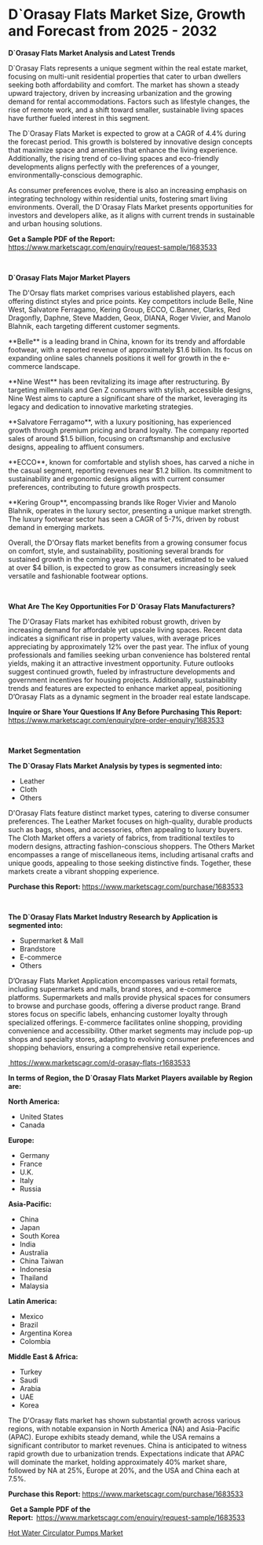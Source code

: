 <p><h1>D`Orasay Flats Market Size, Growth and Forecast from 2025 - 2032</h1></p><p><strong>D`Orasay Flats Market Analysis and Latest Trends</strong></p>
<p><p>D`Orasay Flats represents a unique segment within the real estate market, focusing on multi-unit residential properties that cater to urban dwellers seeking both affordability and comfort. The market has shown a steady upward trajectory, driven by increasing urbanization and the growing demand for rental accommodations. Factors such as lifestyle changes, the rise of remote work, and a shift toward smaller, sustainable living spaces have further fueled interest in this segment. </p><p>The D`Orasay Flats Market is expected to grow at a CAGR of 4.4% during the forecast period. This growth is bolstered by innovative design concepts that maximize space and amenities that enhance the living experience. Additionally, the rising trend of co-living spaces and eco-friendly developments aligns perfectly with the preferences of a younger, environmentally-conscious demographic. </p><p>As consumer preferences evolve, there is also an increasing emphasis on integrating technology within residential units, fostering smart living environments. Overall, the D`Orasay Flats Market presents opportunities for investors and developers alike, as it aligns with current trends in sustainable and urban housing solutions.</p></p>
<p><strong>Get a Sample PDF of the Report:&nbsp;</strong> <a href="https://www.marketscagr.com/enquiry/request-sample/1683533?utm_campaign=3269&utm_medium=2&utm_source=Github&utm_content=ia&utm_term=26032025&utm_id=dorasay-flats">https://www.marketscagr.com/enquiry/request-sample/1683533</a></p>
<p>&nbsp;</p>
<p><strong>D`Orasay Flats Major Market Players</strong></p>
<p><p>The D'Orsay flats market comprises various established players, each offering distinct styles and price points. Key competitors include Belle, Nine West, Salvatore Ferragamo, Kering Group, ECCO, C.Banner, Clarks, Red Dragonfly, Daphne, Steve Madden, Geox, DIANA, Roger Vivier, and Manolo Blahnik, each targeting different customer segments.</p><p>**Belle** is a leading brand in China, known for its trendy and affordable footwear, with a reported revenue of approximately $1.6 billion. Its focus on expanding online sales channels positions it well for growth in the e-commerce landscape.</p><p>**Nine West** has been revitalizing its image after restructuring. By targeting millennials and Gen Z consumers with stylish, accessible designs, Nine West aims to capture a significant share of the market, leveraging its legacy and dedication to innovative marketing strategies.</p><p>**Salvatore Ferragamo**, with a luxury positioning, has experienced growth through premium pricing and brand loyalty. The company reported sales of around $1.5 billion, focusing on craftsmanship and exclusive designs, appealing to affluent consumers.</p><p>**ECCO**, known for comfortable and stylish shoes, has carved a niche in the casual segment, reporting revenues near $1.2 billion. Its commitment to sustainability and ergonomic designs aligns with current consumer preferences, contributing to future growth prospects.</p><p>**Kering Group**, encompassing brands like Roger Vivier and Manolo Blahnik, operates in the luxury sector, presenting a unique market strength. The luxury footwear sector has seen a CAGR of 5-7%, driven by robust demand in emerging markets.</p><p>Overall, the D'Orsay flats market benefits from a growing consumer focus on comfort, style, and sustainability, positioning several brands for sustained growth in the coming years. The market, estimated to be valued at over $4 billion, is expected to grow as consumers increasingly seek versatile and fashionable footwear options.</p></p>
<p>&nbsp;</p>
<p><strong>What Are The Key Opportunities For D`Orasay Flats Manufacturers?</strong></p>
<p><p>The D'Orasay Flats market has exhibited robust growth, driven by increasing demand for affordable yet upscale living spaces. Recent data indicates a significant rise in property values, with average prices appreciating by approximately 12% over the past year. The influx of young professionals and families seeking urban convenience has bolstered rental yields, making it an attractive investment opportunity. Future outlooks suggest continued growth, fueled by infrastructure developments and government incentives for housing projects. Additionally, sustainability trends and features are expected to enhance market appeal, positioning D’Orasay Flats as a dynamic segment in the broader real estate landscape.</p></p>
<p><strong>Inquire or Share Your Questions If Any Before Purchasing This Report:</strong> <a href="https://www.marketscagr.com/enquiry/pre-order-enquiry/1683533?utm_campaign=3269&utm_medium=2&utm_source=Github&utm_content=ia&utm_term=26032025&utm_id=dorasay-flats">https://www.marketscagr.com/enquiry/pre-order-enquiry/1683533</a></p>
<p>&nbsp;</p>
<p><strong>Market Segmentation</strong></p>
<p><strong>The D`Orasay Flats Market Analysis by types is segmented into:</strong></p>
<p><ul><li>Leather</li><li>Cloth</li><li>Others</li></ul></p>
<p><p>D'Orasay Flats feature distinct market types, catering to diverse consumer preferences. The Leather Market focuses on high-quality, durable products such as bags, shoes, and accessories, often appealing to luxury buyers. The Cloth Market offers a variety of fabrics, from traditional textiles to modern designs, attracting fashion-conscious shoppers. The Others Market encompasses a range of miscellaneous items, including artisanal crafts and unique goods, appealing to those seeking distinctive finds. Together, these markets create a vibrant shopping experience.</p></p>
<p><strong>Purchase this Report:&nbsp;</strong><a href="https://www.marketscagr.com/purchase/1683533?utm_campaign=3269&utm_medium=2&utm_source=Github&utm_content=ia&utm_term=26032025&utm_id=dorasay-flats">https://www.marketscagr.com/purchase/1683533</a></p>
<p>&nbsp;</p>
<p><strong>The D`Orasay Flats Market Industry Research by Application is segmented into:</strong></p>
<p><ul><li>Supermarket & Mall</li><li>Brandstore</li><li>E-commerce</li><li>Others</li></ul></p>
<p><p>D’Orasay Flats Market Application encompasses various retail formats, including supermarkets and malls, brand stores, and e-commerce platforms. Supermarkets and malls provide physical spaces for consumers to browse and purchase goods, offering a diverse product range. Brand stores focus on specific labels, enhancing customer loyalty through specialized offerings. E-commerce facilitates online shopping, providing convenience and accessibility. Other market segments may include pop-up shops and specialty stores, adapting to evolving consumer preferences and shopping behaviors, ensuring a comprehensive retail experience.</p></p>
<p><a href="https://www.marketscagr.com/d-orasay-flats-r1683533?utm_campaign=3269&utm_medium=2&utm_source=Github&utm_content=ia&utm_term=26032025&utm_id=dorasay-flats">&nbsp;https://www.marketscagr.com/d-orasay-flats-r1683533</a></p>
<p><strong>In terms of Region, the D`Orasay Flats Market Players available by Region are:</strong></p>
<p>
    <p> <strong> North America: </strong>
        <ul>
            <li>United States</li>
            <li>Canada</li>
        </ul>
        </p> 
    <p> <strong> Europe: </strong>
        <ul>
            <li>Germany</li>
            <li>France</li>
            <li>U.K.</li>
            <li>Italy</li>
            <li>Russia</li>
        </ul>
        </p> 
    <p> <strong> Asia-Pacific: </strong>
        <ul>
            <li>China</li>
            <li>Japan</li>
            <li>South Korea</li>
            <li>India</li>
            <li>Australia</li>
            <li>China Taiwan</li>
            <li>Indonesia</li>
            <li>Thailand</li>
            <li>Malaysia</li>
        </ul>
        </p> 
    <p> <strong> Latin America: </strong>
        <ul>
            <li>Mexico</li>
            <li>Brazil</li>
            <li>Argentina Korea</li>
            <li>Colombia</li>
        </ul>
        </p> 
    <p> <strong> Middle East & Africa: </strong>
        <ul>
            <li>Turkey</li>
            <li>Saudi</li>
            <li>Arabia</li>
            <li>UAE</li>
            <li>Korea</li>
        </ul>
    </p>
    </p>
<p><p>The D'Orasay flats market has shown substantial growth across various regions, with notable expansion in North America (NA) and Asia-Pacific (APAC). Europe exhibits steady demand, while the USA remains a significant contributor to market revenues. China is anticipated to witness rapid growth due to urbanization trends. Expectations indicate that APAC will dominate the market, holding approximately 40% market share, followed by NA at 25%, Europe at 20%, and the USA and China each at 7.5%.</p></p>
<p><strong>Purchase this Report: </strong><a href="https://www.marketscagr.com/purchase/1683533?utm_campaign=3269&utm_medium=2&utm_source=Github&utm_content=ia&utm_term=26032025&utm_id=dorasay-flats">https://www.marketscagr.com/purchase/1683533</a></p>
<p>&nbsp;<strong>Get a Sample PDF of the Report:&nbsp;&nbsp;</strong><a href="https://www.marketscagr.com/enquiry/request-sample/1683533?utm_campaign=3269&utm_medium=2&utm_source=Github&utm_content=ia&utm_term=26032025&utm_id=dorasay-flats">https://www.marketscagr.com/enquiry/request-sample/1683533</a></p>
<p><strong></strong></p>
<p><p><a href="https://github.com/stickkinkel/Market-Research-Report-List-1/blob/main/hot-water-circulator-pumps-market.md?utm_campaign=3269&utm_medium=2&utm_source=Github&utm_content=ia&utm_term=26032025&utm_id=dorasay-flats">Hot Water Circulator Pumps Market</a></p></p>